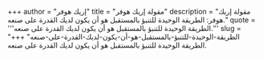 +++
author = "إريك هوفر"
title = "مقولة إريك هوفر"
description = "مقولة إريك هوفر: الطريقة الوحيدة للتنبؤ بالمستقبل هو أن يكون لديك القدرة على صنعه."
quote = '''الطريقة الوحيدة للتنبؤ بالمستقبل هو أن يكون لديك القدرة على صنعه.'''
slug = "الطريقة-الوحيدة-للتنبؤ-بالمستقبل-هو-أن-يكون-لديك-القدرة-على-صنعه"
+++
الطريقة الوحيدة للتنبؤ بالمستقبل هو أن يكون لديك القدرة على صنعه.
